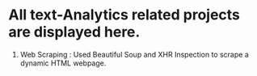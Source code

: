 # All text-Analytics related projects are displayed here.

1) Web Scraping : Used Beautiful Soup and XHR Inspection to scrape a dynamic HTML webpage.

